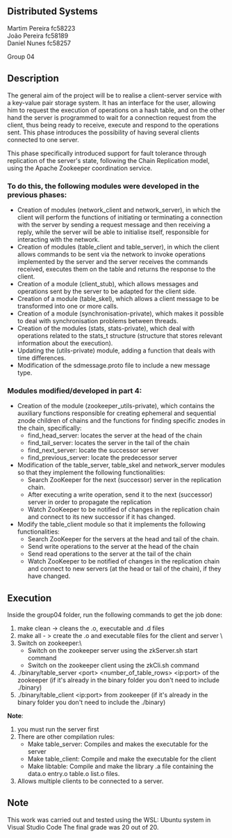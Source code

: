 ## Distributed Systems

Martim Pereira fc58223  
João Pereira fc58189  
Daniel Nunes fc58257  

Group 04  

## Description

The general aim of the project will be to realise a client-server service with a key-value pair storage system.
It has an interface for the user, allowing him to request the execution of operations on a hash table, and on the other hand the server is programmed to wait for a connection request from the client, thus being ready to receive, execute and respond to the operations sent. This phase introduces the possibility of having several clients connected to one server.

This phase specifically introduced support for fault tolerance through replication of the server's state, following the Chain Replication model, using the Apache Zookeeper coordination service.

### To do this, the following modules were developed in the previous phases:

- Creation of modules (network_client and network_server), in which the client will perform the functions of initiating or terminating a connection with the server by sending a request message and then receiving a reply, while the server will be able to initialise itself, responsible for interacting with the network.
- Creation of modules (table_client and table_server), in which the client allows commands to be sent via the network to invoke operations implemented by the server and the server receives the commands received, executes them on the table and returns the response to the client.
- Creation of a module (client_stub), which allows messages and operations sent by the server to be adapted for the client side.
- Creation of a module (table_skel), which allows a client message to be transformed into one or more calls.
- Creation of a module (synchronisation-private), which makes it possible to deal with synchronisation problems between threads.
- Creation of the modules (stats, stats-private), which deal with operations related to the stats_t structure (structure that stores relevant information about the execution).
- Updating the (utils-private) module, adding a function that deals with time differences.
- Modification of the sdmessage.proto file to include a new message type.

### Modules modified/developed in part 4:
- Creation of the module (zookeeper_utils-private), which contains the auxiliary functions responsible for creating ephemeral and sequential znode children of chains and the functions for finding specific znodes in the chain, specifically:
   - find_head_server: locates the server at the head of the chain
   - find_tail_server: locates the server in the tail of the chain
   - find_next_server: locate the successor server
   - find_previous_server: locate the predecessor server
- Modification of the table_server, table_skel and network_server modules so that they implement the following functionalities:
   - Search ZooKeeper for the next (successor) server in the replication chain.
   - After executing a write operation, send it to the next (successor) server in order to propagate the replication
   - Watch ZooKeeper to be notified of changes in the replication chain and connect to its new successor if it has changed.
- Modify the table_client module so that it implements the following functionalities:
  - Search ZooKeeper for the servers at the head and tail of the chain.
  - Send write operations to the server at the head of the chain
  - Send read operations to the server at the tail of the chain 
  - Watch ZooKeeper to be notified of changes in the replication chain and connect to new servers (at the head or tail of the chain),
      if they have changed.

## Execution

Inside the group04 folder, run the following commands to get the job done:  

1. make clean -> cleans the .o, executable and .d files  
2. make all - > create the .o and executable files for the client and server \
3. Switch on zookeeper:\
    - Switch on the zookeeper server using the zkServer.sh start command
    - Switch on the zookeeper client using the zkCli.sh command
4. ./binary/table_server \<port> <number_of_table_rows> \<ip:port> of the zookeeper (if it's already in the binary folder you don't need to include ./binary)  
5. ./binary/table_client \<ip:port> from zookeeper (if it's already in the binary folder you don't need to include the ./binary)

__Note__:

1. you must run the server first
2. There are other compilation rules:
    - Make table_server: Compiles and makes the executable for the server
    - Make table_client: Compile and make the executable for the client
    - Make libtable: Compile and make the library .a file containing the data.o entry.o table.o list.o files.
3. Allows multiple clients to be connected to a server.

## Note

This work was carried out and tested using the WSL: Ubuntu system in Visual Studio Code
The final grade was 20 out of 20.
